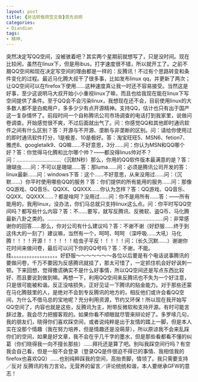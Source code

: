 ```yaml
---
layout: post
title: {非法转载荷笠文章}首先说明
categories:
- Diandian
tags:
- 精神, 
---
```

突然决定写QQ空间，没被骇着吧？其实两个星期前就想写了，只是没时间。现在比较闲，虽然在linux下，但是用ibus，打字速度很不错，所以就开工了。之前不屑QQ空间和现在决定写空间的理由都是一样的：反腾讯！不过有个思路转变和条件变化的过程。最近马化腾大叔干了很多事，比如发布linux qq，并更新了两次；让QQ空间可以在firefox下使用……这种速度真让我一时还不容易接受。当然这是好事，至少这说明马大叔开始小小重视linux了嘛，而且也给我现在能在linux下写空间提供了条件。至于QQ会不会污染linux，我想现在还不会，目前使用linux的大多数人都不是白痴用户，多多少少有点开源精神。支持QQ，估计也只有出于国产这一复杂情怀了。前段时间一个自称腾讯公司市场调查的电话打到我家里，说做问卷调查。开始感觉很不爽，不过后面就出气了。问：你感觉QQ和其他即时通讯软件之间有什么区别？答：开源与不开源、垄断与非垄断的区别。问：请给你使用过的即时通讯软件打分，1是极差、10是极好。答：淘宝旺旺5、MSN6、fetion7、雅虎8、googletalk9、QQ嘛……不好意思，3分……问：你认为MSN和QQ哪个好？答：你觉得马化腾和比尔哪个帅？——都没得linus帅对不？问：…………………………（沉默N秒）那么，你用的QQ软件版本最满意的是？答：珊瑚虫……问：不可以是珊瑚……答：那luma……问：必须是腾讯公司开发的答：linux最新……问：windows下答：这个……不好意思，从来没用过……问：（沉默……）你平时使用哪些QQ的服务？答：你们提供的所有能用的服务……问：那像QQ游戏、QQ音乐、QQXX、QQXXX……你认为怎样？答：QQ游戏、QQ音乐、QQXX、QQXXX……？都是啥阿？没用过……问：你不是用所有……答：——所有能用的，我用linux，没办法，你们马总就只支持linux这么点。问：你平时写QQ空间吗？都写些什么内容？答：不……要写，就写反腾讯、反微软、盗Q币、马化腾最新八卦之类的。……………………………………………………………………问：非常感谢你的回答……那么，你对公司有什么建议吗？答：不谢不谢（好舒服……终于到这伟大的一刻了）建议嘛，当然有一个，呵呵、呵呵 （深呼吸……大吼）马化腾！！！！开源！！！！！！给虫子平反！！！！！问：（长久沉默……）谢谢你花时间来做问卷，最后可以问下你的QQ号吗？答：不谢，不能。挂。。。。。。。。。。。。。。。。。。好舒服～～～～～～～各位以后要是有个电话说事腾讯的要做问卷，千万不要因为反感腾讯就挂了，那太可惜了，一定抓住机会好好讽刺一顿。下来回想，觉得撒谎确实不是什么好事情，所以QQ空间还是写点东西比较好、而且要说到做到嘛。再想一下，利用QQ空间来反腾讯也不失为一个好注意，只是很可能被和谐。反正没啥损失，正好见证一下腾讯的贴金能力。对于那些还蒙在马化腾鼓里的人，是绝对不会到专反腾讯的地方的，相反他们或许会看QQ空间，为什么不借马总的宝地呢？充分利用资源，节约又环保！所以现在我开始写QQ空间了，内容也就是这些，反腾讯为主，附带反微软和支持开源。有时可能言辞过激，我会尽力把握客观的。如果你看不顺眼就尽管来辩论好了。多罗嗦几句，我的朋友们，晓得你们喜欢踩空间，或者说纯粹是出于友情的踏上一脚，但是本人实在没那个情趣（我在努力培养，但是情趣还是没萌芽），所以原谅我不会来乱踩你们的空间，如果是好文章，我不会在乎几千字的墨水，但是那些看都看不懂的纠葛（你们晓得我一向不擅长那些）……拜托还是算了吧。别叫我踩空间行吗？有空我会自己看，但是一般不会登录（登录QQ是件很迫不得已的事情、我相信我的firefox也喜欢QQ）……也别纯粹踩我的空间，高抬贵脚，情领了。我只需要支持／反对 反腾讯的有力言论。无营养的留言／评论统统和谐，本人要继承GFW的意志！